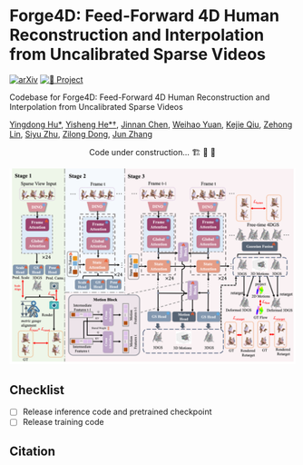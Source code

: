 # Forge4D: Feed-Forward 4D Human Reconstruction and Interpolation from Uncalibrated Sparse Videos

[<img src="https://img.shields.io/badge/arXiv-2509.08862-b31b1b" alt="arXiv"></a>](https://github.com/zhenliuZJU/Forge4D)
[![🔨 Project](https://img.shields.io/badge/Project-🔨Forge4D-orange)](https://zhenliuzju.github.io/huyingdong/Forge4D)

Codebase for Forge4D: Feed-Forward 4D Human Reconstruction and Interpolation from Uncalibrated Sparse Videos

[Yingdong Hu*](https://zhenliuzju.github.io/huyingdong/), [Yisheng He*†](https://hyshkust.github.io/), [Jinnan Chen](https://jinnan-chen.github.io/), [Weihao Yuan](https://weihao-yuan.com/), [Kejie Qiu](https://sites.google.com/site/kejieqiujack/home), [Zehong Lin](https://zhlinup.github.io/), [Siyu Zhu](https://sites.google.com/site/zhusiyucs/home), [Zilong Dong](https://scholar.google.com/citations?user=GHOQKCwAAAAJ&amp;hl=zh-CN&amp;oi=ao), [Jun Zhang](https://eejzhang.people.ust.hk/)

<p align="center"> Code under construction... 🏗️ 🚧 🔨</p>

<div  align="center">
<img src="./assets/teaser.png" alt="results" width="800">
</div>

<!--## Videos -->

## Checklist
- [ ] Release inference code and pretrained checkpoint
- [ ] Release training code

## Citation
```bibtex

```
